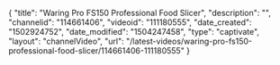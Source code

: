 {
    "title": "Waring Pro FS150 Professional Food Slicer",
    "description": "",
    "channelid": "114661406",
    "videoid": "111180555",
    "date_created": "1502924752",
    "date_modified": "1504247458",
    "type": "captivate",
    "layout": "channelVideo",
    "url": "\/latest-videos\/waring-pro-fs150-professional-food-slicer\/114661406-111180555"
}
